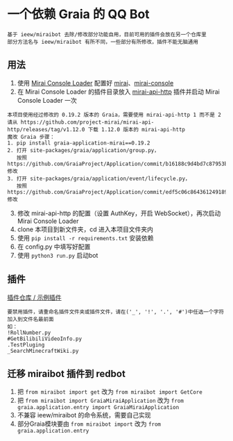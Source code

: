 # 一个依赖 Graia 的 QQ Bot

```
基于 ieew/miraibot 去除/修改部分功能自用，目前可用的插件会放在另一个仓库里
部分方法名与 ieew/miraibot 有所不同，一些部分有所修改，插件不能无脑通用
```

## 用法
1. 使用 [Mirai Console Loader](https://github.com/iTXTech/mirai-console-loader) 配置好 [mirai](https://github.com/mamoe/mirai)、[mirai-console](https://github.com/mamoe/mirai-console)
2. 在 Mirai Console Loader 的插件目录放入 [mirai-api-http](https://github.com/project-mirai/mirai-api-http) 插件并启动 Mirai Console Loader 一次
```
本项目使用经过修改的 0.19.2 版本的 Graia，需要使用 mirai-api-http 1 而不是 2
请从 https://github.com/project-mirai/mirai-api-http/releases/tag/v1.12.0 下载 1.12.0 版本的 mirai-api-http
魔改 Graia 步骤：
1. pip install graia-application-mirai==0.19.2
2. 打开 site-packages/graia/application/group.py，
   按照 https://github.com/GraiaProject/Application/commit/b16188c9d4bd7c87953beb662e7a9ce202844181 修改
3. 打开 site-packages/graia/application/event/lifecycle.py，
   按照 https://github.com/GraiaProject/Application/commit/edf5c06c864361249189a03ef4e1a9e95246063f 修改
```
3. 修改 mirai-api-http 的配置（设置 AuthKey，开启 WebSocket），再次启动 Mirai Console Loader
4. clone 本项目到新文件夹，cd 进入本项目文件夹内
5. 使用 `pip install -r requirements.txt` 安装依赖
6. 在 config.py 中填写好配置
7. 使用 `python3 run.py` 启动bot

## 插件
[插件仓库 / 示例插件](https://github.com/Redlnn/redbot-plugin)
```
要禁用插件，请重命名插件文件夹或插件文件，请在('_', '!', '.', '#')中任选一个字符加入到文件名最前面
如：
!RollNumber.py
#GetBilibiliVideoInfo.py
.TestPluging
_SearchMinecraftWiki.py
```

## 迁移 miraibot 插件到 redbot
1. 把 `from miraibot import get` 改为 `from miraibot import GetCore`
2. 把 `from miraibot import GraiaMiraiApplication` 改为 `from graia.application.entry import GraiaMiraiApplication`
3. 不兼容 ieew/miraibot 的命令系统，需要自己实现
4. 部分Graia模块要由 `from miraibot import` 改为 `from graia.application.entry`
